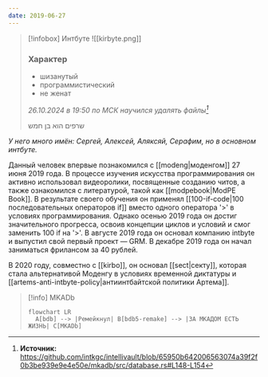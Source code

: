 ```yaml
---
date: 2019-06-27
---
```


>[!infobox] Интбуте
>![[kirbyte.png]]
>### Характер
> - шизанутый
> - программистический
> - не женат
> 
> *26.10.2024 в 19:50 по МСК научился удалять файлы[^1]*
> 
>  שרפים הוא בן חמש

*У него много имён: Сергей, Алексей, Аляксяй, Серафим, но в основном интбуте.*

Данный человек впервые познакомился с [[modeng|моденгом]] 27 июня 2019 года. В процессе изучения искусства программирования он активно использовал видеоролики, посвященные созданию читов, а также ознакомился с литературой, такой как [[modpebook|ModPE Book]]. В результате своего обучения он применял [[100-if-code|100 последовательных операторов if]] вместо одного оператора '>' в условиях программирования. Однако осенью 2019 года он достиг значительного прогресса, освоив концепции циклов и условий и смог заменить 100 if на '>'. В августе 2019 года он основал компанию intbyte и выпустил свой первый проект — GRM. В декабре 2019 года он начал заниматься фрилансом за 40 рублей. 

В 2020 году, совместно с [[kirbo]], он основал [[sect|секту]], которая стала альтернативой Моденгу в условиях временной диктатуры и [[artems-anti-intbyte-policy|антиинтбайтской политики Артема]].


>[!info] MKADb
> ```mermaid
> flowchart LR
>	A[bdb] --> |Ремейкнул| B[bdb5-remake] --> |ЗА МКАДОМ ЕСТЬ ЖИЗНЬ| C[MKADb]
>```



[^1]: **Источник:** https://github.com/intkgc/intellivault/blob/65950b642006563074a39f2f0b3be939e9e4e50e/mkadb/src/database.rs#L148-L154